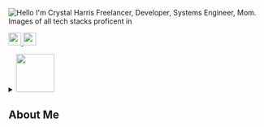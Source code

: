 ![Hello I'm Crystal Harris Freelancer, Developer, Systems Engineer, Mom. Images of all tech stacks proficent in](https://user-images.githubusercontent.com/59777971/210111290-4ba2ba3c-699e-4377-ad0d-64a9deed9420.jpg)
<p>
  <a href="https://www.linkedin.com/in/crystalaharris">
    <img src="https://img.shields.io/badge/linkedin-%230077B5.svg?&style=for-the-badge&logo=linkedin&logoColor=white"     height=25>
  </a> 
    <a href="mailto:harris.crystal.ann@gmail.com">
<img src="https://cdn.icon-icons.com/icons2/2530/PNG/512/email_me_button_icon_151852.png" height=25>
  </a>
</p>
<details> 
  <summary>
    <img src="https://lh3.googleusercontent.com/YRNyx_-zDZFwf7lzSdHcdeu99g2PrmJa8T1wcSnp78C4euqRU6aTRgAVsDb53OATC6FhbaMu54cHDECMQpwajyWpyYD09E0KD2b0Tr245jyf0QO3ZZWVsqn_l70lEZ9KI8g0Gubc4liM3crJS8gNoXx-CGFLwhdgxxqcNI7vFUNIc-XjaeVvIVs9HpVKr1B3uzmM5ln3kdmBtyDydGr0ZanNRm8h6YUCKgrO1gbasJrYVCpWMzgO_p88pDx0Kqi4i1NEoGuzBodFQHZd9Znnm8A60eptmT5DmxYzZasOwIXJRaBS9gKmxkD_yAN0TSsy77ryc_kfOuRzOMqHFyi3eIDabso_ZHCezBOCjgJ0xm4e8Co2xvbLA2GUCN8Et6EIFzUWGwKAR8QphBewlUmLbscZk2FIkniAztUo10R4QWi6fslPB5MgSANA5QmfGzQTgnKv0R2riFrypUASnhxtVUH3C0KTEOg5Bj9thqVjNd7zl1XtjQoniN1NT-2XYB_npSgXaDiM-Pgyu325P7_me8t2NSDBsx2d0gnwQbaN-Rcfaw1uy9N-6wwAlpudUuUmQvJhyroQUp2ZBat7RpeUhVtS4JVnxcsYwpRLKIvb6zLddy_M8D1ucYoCxT6__lhMtlM9mWS9oFBplbAiIbXIeL0it2yXJjwnjoAd468Dmqjlqvkeo-DUp5A0C3hpSzsGKn7HSdLo0GlM7ACCpBPvxZSuCaXIB7nukPwGrmHxXgYXCh7now3SkuHtdEcwJsCHfp8YyEFB-x6sbIrAxh1frH7jiOBuyHy2WJ5cMr1PKzodbu2aFHVbXm6_-oEdrLtcALnQhWvIzhqltLjkaJzEBOwNtKCEEISoAdfU1s9lxAkVgmgv7HZ3TXF0m_85B0RGUTqwqBOhzaiBuPqloi3e49iROMn9gNggZ8fmtnGpg2Lr=s398-no?authuser=0" height=75>
    <h2> 
      About Me
    </h2>
  </summary>
 <h4> <img src="https://rwd.is/wp-content/uploads/2020/05/tldr.jpg" height=50> 
   I'm super proud of my 21 LinkedIn Skill Badges related to programming</h4>
  <p>
 
  - 🔭 I’m currently working on proprietary corporate software.  <br/>
  - 🌱 I’m currently learning about the open source world. <br/>
  - :thought_balloon: My next goal is to find at least two open source projects to regularly contribute to.<br/>
  - 👯 I’m looking to collaborate on applications designed to make peoples lives and/or jobs easier.<br/>
  - 😄 Pronouns: She/Her<br/>
  - ⚡ Fun fact: In college I worked the entertainment circuit where I got to meet some of my favorite bands and celebrities.<br/>
  </p>
  <h3>LinkedIn Skill Badges</h3>
  <h4>Top 5%</h4>
  <p>
    - <a href="https://photos.app.goo.gl/7XAfWniog6tABdDG8" target="_blank">Ruby on Rails</a> </br>
    - MySql </br>
    - CSS </br>
    - Git </br>
    - PHP </br>
    - Node.js </br>
    - Amazon Web Services (AWS) </br>
    - React.JS </br>
    - Javascript </br>
    - REST Api's </br>   
  </p>
    <h4>Top 15%</h4>
  <p>
    - .NET Framework </br>
    - Python </br>
    - AngularJs </br>
    - jQuery </br>
    - Google Cloud Platform (GCP) </br>
    - Front End Development </br> 
  </p>
      <h4>Top 30%</h4>
  <p>
    - C# </br>
    - AWS Lambda </br>
    - Cybersecurity </br>
  </p>
</details>
